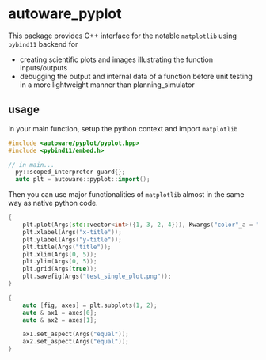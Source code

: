 # autoware_pyplot

This package provides C++ interface for the notable `matplotlib` using `pybind11` backend for

- creating scientific plots and images illustrating the function inputs/outputs
- debugging the output and internal data of a function before unit testing in a more lightweight manner than planning_simulator

## usage

In your main function, setup the python context and import `matplotlib`

```cpp
#include <autoware/pyplot/pyplot.hpp>
#include <pybind11/embed.h>

// in main...
  py::scoped_interpreter guard{};
  auto plt = autoware::pyplot::import();
```

Then you can use major functionalities of `matplotlib` almost in the same way as native python code.

```cpp
{
    plt.plot(Args(std::vector<int>({1, 3, 2, 4})), Kwargs("color"_a = "blue", "linewidth"_a = 1.0));
    plt.xlabel(Args("x-title"));
    plt.ylabel(Args("y-title"));
    plt.title(Args("title"));
    plt.xlim(Args(0, 5));
    plt.ylim(Args(0, 5));
    plt.grid(Args(true));
    plt.savefig(Args("test_single_plot.png"));
}

{
    auto [fig, axes] = plt.subplots(1, 2);
    auto & ax1 = axes[0];
    auto & ax2 = axes[1];

    ax1.set_aspect(Args("equal"));
    ax2.set_aspect(Args("equal"));
}
```
